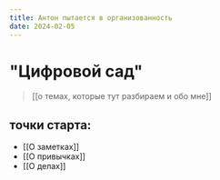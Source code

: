```yaml
---
title: Антон пытается в организованность
date: 2024-02-05
---
```

# "Цифровой сад"
> [[о темах, которые тут разбираем и обо мне]]

## точки старта:
- [[О заметках]] 
- [[О привычках]]
- [[О делах]]
